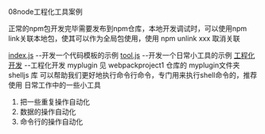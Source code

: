 08node工程化工具案例

正常的npm包开发完毕需要发布到npm仓库，本地开发调试时，可以使用npm link关联本地包，使其可以作为全局包使用，使用 npm unlink xxx 取消关联

[index.js](index.js)
    --开发一个代码模板的示例
[tool.js](tool.js)
    --开发一个日常小工具的示例
[工程化开发](https://github.com/suixiang5731/webpackproject1)
    --工程化开发 myplugin 见 webpackproject1 仓库的 myplugin文件夹
shelljs 库 可以帮助我们更好地执行命令行命令，专门用来执行shell命令的，推荐使用
日常工作中的一些小工具
1. 把一些重复操作自动化
2. 数据的操作自动化
3. 命令行的操作自动化
